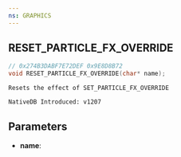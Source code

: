 ```yaml
---
ns: GRAPHICS
---
```

## RESET_PARTICLE_FX_OVERRIDE

```c
// 0x274B3DABF7E72DEF 0x9E8D8B72
void RESET_PARTICLE_FX_OVERRIDE(char* name);
```

```
Resets the effect of SET_PARTICLE_FX_OVERRIDE

NativeDB Introduced: v1207
```

## Parameters
* **name**:
